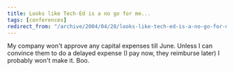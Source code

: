 ```yaml
---
title: Looks like Tech-Ed is a no go for me...
tags: [conferences]
redirect_from: "/archive/2004/04/28/looks-like-tech-ed-is-a-no-go-for-me.aspx/"
---
```


My company won't approve any capital expenses till June. Unless I can
convince them to do a delayed expense (I pay now, they reimburse later)
I probably won't make it. Boo.

